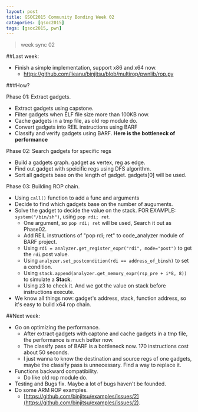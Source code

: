 ```yaml
---
layout: post
title: GSOC2015 Community Bonding Week 02
catagories: [gsoc2015]
tags: [gsoc2015, pwn]
---
```


> week sync 02

##Last week:

* Finish a simple implementation, support x86 and x64 now.
    * https://github.com/lieanu/binjitsu/blob/multirop/pwnlib/rop.py

###How?

Phase 01: Extract gadgets.

* Extract gadgets using capstone.
* Filter gadgets when ELF file size more than 100KB now.
* Cache gadgets in a tmp file, as old rop module do.
* Convert gadgets into REIL instructions using BARF
* Classify and verify gadgets using BARF. **Here is the bottleneck of performance**

Phase 02: Search gadgets for specific regs

* Build a gadgets graph. gadget as vertex, reg as edge.
* Find out gadget with speicific regs using DFS algorithm.
* Sort all gadgets base on the length of gadget. gadgets[0] will be used.

Phase 03: Building ROP chain.

* Using `call()` function to add a func and arguments
* Decide to find which gadgets base on the number of auguments.
* Solve the gadget to decide the value on the stack. FOR EXAMPLE: `system("/bin/sh")`, using `pop rdi; ret`.
    * One argument, so `pop rdi; ret` will be used, Search it out as Phase02.
    * Add REIL instructions of "pop rdi; ret" to code_analyzer module of BARF project.
    * Using `rdi = analyzer.get_register_expr("rdi", mode="post")` to get the `rdi` post value.
    * Using `analyzer.set_postcondition(rdi == address_of_binsh)` to set a condition.
    * Using `stack.append(analyzer.get_memory_expr(rsp_pre + i*8, 8))` to simulate a **Stack**.
    * Using z3 to check it. And we got the value on stack before instructions execute.
* We know all things now: gadget's address, stack, function address, so it's easy to build x64 rop chain. 

##Next week:

* Go on optimizing the performance. 
    * After extract gadgets with captone and cache gadgets in a tmp file, the performance is much better now.
    * The classify pass of BARF is a bottleneck now. 170 instructions cost about 50 seconds.
    * I just wanna to know the destination and source regs of one gadgets, maybe the classify pass is unnecessary. Find a way to replace it.
* Functions backward compatibility.
    * Do like old rop module do.
* Testing and Bugs fix. Maybe a lot of bugs haven't be founded.
* Do some ARM ROP examples.
    * [https://github.com/binjitsu/examples/issues/2](https://github.com/binjitsu/examples/issues/2).

